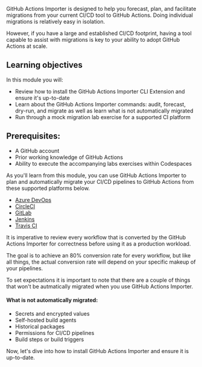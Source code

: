 GitHub Actions Importer is designed to help you forecast, plan, and facilitate migrations from your current CI/CD tool to GitHub Actions. Doing individual migrations is relatively easy in isolation. 

However, if you have a large and established CI/CD footprint, having a tool capable to assist with migrations is key to your ability to adopt GitHub Actions at scale.

## Learning objectives

In this module you will:

- Review how to install the GitHub Actions Importer CLI Extension and ensure it's up-to-date
- Learn about the GitHub Actions Importer commands: audit, forecast, dry-run, and migrate as well as learn what is not automatically migrated
- Run through a mock migration lab exercise for a supported CI platform 

## Prerequisites:

- A GitHub account
- Prior working knowledge of GitHub Actions
- Ability to execute the accompanying labs exercises within Codespaces

As you'll learn from this module, you can use GitHub Actions Importer to plan and automatically migrate your CI/CD pipelines to GitHub Actions from these supported platforms below. 

- [Azure DevOps](https://github.com/valet-customers/labs/blob/main/azure_devops/readme.md)
- [CircleCI](https://github.com/valet-customers/labs/blob/main/circle_ci/readme.md)
- [GitLab](https://github.com/valet-customers/labs/blob/main/gitlab/readme.md)
- [Jenkins](https://github.com/valet-customers/labs/blob/main/jenkins/readme.md)
- [Travis CI](https://github.com/valet-customers/labs/blob/main/travis/readme.md)

It is imperative to review every workflow that is converted by the GitHub Actions Importer for correctness before using it as a production workload. 

The goal is to achieve an 80% conversion rate for every workflow, but like all things, the actual conversion rate will depend on your specific makeup of your  pipelines. 

To set expectations it is important to note that there are a couple of things that won't be autmatically migrated when you use GitHub Actions Importer.

#### What is not automatically migrated:

- Secrets and encrypted values 
- Self-hosted build agents
- Historical packages
- Permissions for CI/CD pipelines
- Build steps or build triggers

Now, let's dive into how to install GitHub Actions Importer and ensure it is up-to-date. 
